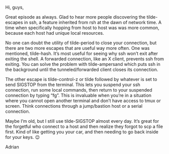 Hi, guys,

Great episode as always. Glad to hear more people discovering the tilde-escapes in ssh, a feature inherited from rsh at the dawn of network time.  A time when specifically hopping from host to host was was more common, because each host had unique local resources.

No one can doubt the utility of tilde-period to close your connection, but there are two more escapes that are useful way more often. One was mentioned, tilde-hash. It’s most useful for seeing why ssh won’t exit after exiting the shell. A forwarded connection, like an X client, prevents ssh from exiting. You can solve the problem with tilde-ampersand which puts ssh in the background until the tunneled/forwarded client closes its connection.

The other escape is tilde-control-z or tilde followed by whatever is set to send SIGSTOP from the terminal. This lets you suspend your ssh connection, run some local commands, then return to your suspended connection by typing “fg”. This is invaluable when you’re in a situation where you cannot open another terminal and don’t have access to tmux or screen. Think connections through a jump/bastion host or a serial connection.

Maybe I’m old, but I still use tilde-SIGSTOP almost every day. It’s great for the forgetful who connect to a host and then realize they forgot to scp a file first. Kind of like getting you your car, and then needing to go back inside for your keys. 😉

Adrian
